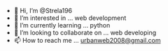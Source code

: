 - 👋 Hi, I’m @Strela196
- 👀 I’m interested in ... web development
- 🌱 I’m currently learning ... python
- 💞️ I’m looking to collaborate on ... web developing
- 📫 How to reach me ... urbanweb2008@gmail.com

<!---
Strela196/Strela196 is a ✨ special ✨ repository because its `README.md` (this file) appears on your GitHub profile.
You can click the Preview link to take a look at your changes.
--->
